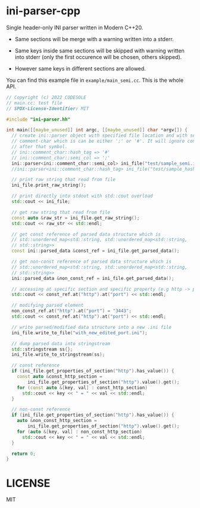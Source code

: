 # ini-parser-cpp
Single header-only INI parser written in Modern C++20.

 - Same sections will be merge with a warning written into a stderr.

 - Same keys inside same sections will be skipped with warning written into stderr (only the first occurence will be chosen, others skipped).

 - However same keys in different sections are allowed.

You can find this example file in `example/main_semi.cc`. This is the whole API.

```cpp
// Copyright (c) 2022 CODESOLE
// main.cc: test file
// SPDX-License-Identifier: MIT

#include "ini-parser.hh"

int main([[maybe_unused]] int argc, [[maybe_unused]] char *argv[]) {
  // create ini::parser object with specified file location and with selected
  // comment-char which is can be either ';' or '#'. It will ignore contents
  // after that symbol.
  // ini::comment_char::hash_tag => '#'
  // ini::comment_char::semi_col => ';'
  ini::parser<ini::comment_char::semi_col> ini_file("test/sample_semi.ini");
  //ini::parser<ini::comment_char::hash_tag> ini_file("test/sample_hash.ini");

  // print raw string that read from file
  ini_file.print_raw_string();

  // print directly into stdout with std::cout overload
  std::cout << ini_file;

  // get raw string that read from file
  const auto &raw_str = ini_file.get_raw_string();
  std::cout << raw_str << std::endl;

  // get const reference of parsed data structure which is
  // std::unordered_map<std::string, std::unordered_map<std::string,
  // std::string>>
  const ini::parsed_data &const_ref = ini_file.get_parsed_data();

  // get non-const reference of parsed data structure which is
  // std::unordered_map<std::string, std::unordered_map<std::string,
  // std::string>>
  ini::parsed_data &non_const_ref = ini_file.get_parsed_data();

  // accessing at specific section and specific property (e.g http -> port)
  std::cout << const_ref.at("http").at("port") << std::endl;

  // modifying parsed element
  non_const_ref.at("http").at("port") = "3443";
  std::cout << const_ref.at("http").at("port") << std::endl;

  // write parsed/modified data structure into a new .ini file
  ini_file.write_to_file("with_new_edited_port.ini");

  // dump parsed data into stringstream
  std::stringstream ss{};
  ini_file.write_to_stringstream(ss);

  // const reference
  if (ini_file.get_properties_of_section("http").has_value()) {
    const auto &const_http_section =
        ini_file.get_properties_of_section("http").value().get();
    for (const auto &[key, val] : const_http_section)
      std::cout << key << " = " << val << std::endl;
  }

  // non-const reference
  if (ini_file.get_properties_of_section("http").has_value()) {
    auto &non_const_http_section =
        ini_file.get_properties_of_section("http").value().get();
    for (auto &[key, val] : non_const_http_section)
      std::cout << key << " = " << val << std::endl;
  }

  return 0;
}
```

# LICENSE
MIT
